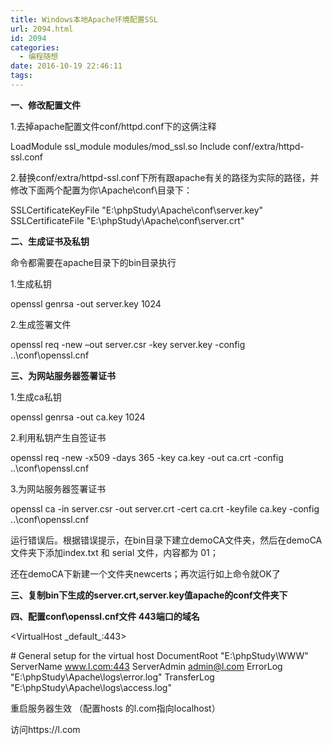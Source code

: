 ```yaml
---
title: Windows本地Apache环境配置SSL
url: 2094.html
id: 2094
categories:
  - 编程随想
date: 2016-10-19 22:46:11
tags:
---
```


**一、修改配置文件**

1.去掉apache配置文件conf/httpd.conf下的这俩注释

LoadModule ssl\_module modules/mod\_ssl.so
Include conf/extra/httpd-ssl.conf

2.替换conf/extra/httpd-ssl.conf下所有跟apache有关的路径为实际的路径，并修改下面两个配置为你\\Apache\\conf\\目录下：

SSLCertificateKeyFile "E:\\phpStudy\\Apache\\conf\\server.key"
SSLCertificateFile "E:\\phpStudy\\Apache\\conf\\server.crt"

**二、生成证书及私钥**

命令都需要在apache目录下的bin目录执行

1.生成私钥

openssl genrsa -out server.key 1024

2.生成签署文件

openssl req -new –out server.csr -key server.key -config ..\\conf\\openssl.cnf

**三、为网站服务器签署证书**

1.生成ca私钥

openssl genrsa -out ca.key 1024

2.利用私钥产生自签证书

openssl req -new -x509 -days 365 -key ca.key -out ca.crt -config ..\\conf\\openssl.cnf

3.为网站服务器签署证书

openssl ca -in server.csr -out server.crt -cert ca.crt -keyfile ca.key -config ..\\conf\\openssl.cnf

运行错误后。根据错误提示，在bin目录下建立demoCA文件夹，然后在demoCA文件夹下添加index.txt 和 serial 文件，内容都为 01；

还在demoCA下新建一个文件夹newcerts；再次运行如上命令就OK了

**三、复制bin下生成的server.crt,server.key值apache的conf文件夹下**

**四、配置conf\\openssl.cnf文件 443端口的域名**

<VirtualHost \_default\_:443>
 
\#   General setup for the virtual host
DocumentRoot "E:\\phpStudy\\WWW"
ServerName www.l.com:443
ServerAdmin admin@l.com
ErrorLog "E:\\phpStudy\\Apache\\logs\\error.log"
TransferLog "E:\\phpStudy\\Apache\\logs\\access.log"

重启服务器生效 （配置hosts 的l.com指向localhost）

访问https://l.com